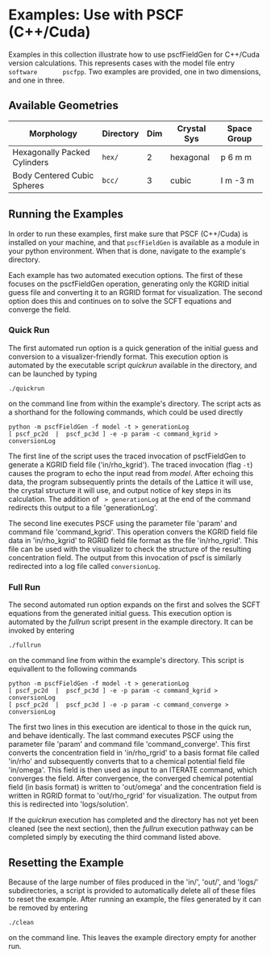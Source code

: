 # Examples: Use with PSCF (C++/Cuda)

Examples in this collection illustrate how to use pscfFieldGen
for C++/Cuda version calculations.
This represents cases with the model file entry `software       pscfpp`.
Two examples are provided, one in two dimensions, and one in three.

## Available Geometries

Morphology                      | Directory |  Dim  | Crystal Sys   | Space Group
----------------------------    | --------- | ----- | ------------  | -----------
Hexagonally Packed Cylinders    | `hex/`    |   2   | hexagonal     | p 6 m m
Body Centered Cubic Spheres     | `bcc/`    |   3   | cubic         | I m -3 m

## Running the Examples

In order to run these examples, first make sure that PSCF (C++/Cuda) is installed on your
machine, and that `pscfFieldGen` is available as a module in your python environment.
When that is done, navigate to the example's directory. 

Each example has two
automated execution options. The first of these focuses on the pscfFieldGen 
operation, generating only the KGRID initial guess file and converting it to
an RGRID format for visualization. The second option does this and
continues on to solve the SCFT equations and converge the field.

### Quick Run

The first automated run option is a quick generation of the initial guess and
conversion to a visualizer-friendly format. This execution option is automated
by the executable script *quickrun* available in the directory, and can be launched
by typing

```
./quickrun
```

on the command line from within the example's directory. 
The script acts as a shorthand for the following
commands, which could be used directly

```
python -m pscfFieldGen -f model -t > generationLog
[ pscf_pc2d  |  pscf_pc3d ] -e -p param -c command_kgrid > conversionLog
```

The first line of the script uses the traced invocation of pscfFieldGen
to generate a KGRID field file ('in/rho_kgrid'). The traced invocation 
(flag `-t`) causes the program to echo the input read from *model*.
After echoing this data, the program subsequently prints the details of
the Lattice it will use, the crystal structure it will use, and output
notice of key steps in its calculation. The addition of ` > generationLog`
at the end of the command redirects this output to a file 'generationLog'.

The second line executes PSCF using the parameter file 'param' and
command file 'command_kgrid'.
This operation convers the KGRID field file data in 'in/rho_kgrid' to
RGRID field file format as the file 'in/rho_rgrid'. This file can be used 
with the visualizer to check the structure of the resulting concentration
field. The output from this invocation of pscf is similarly redirected
into a log file called `conversionLog`.

### Full Run

The second automated run option expands on the first and solves the
SCFT equations from the generated initial guess. This execution option
is automated by the *fullrun* script present in the example directory.
It can be invoked by entering

```
./fullrun
```

on the command line from within the example's directory. 
This script is equivallent to the following commands

```
python -m pscfFieldGen -f model -t > generationLog
[ pscf_pc2d  |  pscf_pc3d ] -e -p param -c command_kgrid > conversionLog
[ pscf_pc2d  |  pscf_pc3d ] -e -p param -c command_converge > conversionLog
```

The first two lines in this execution are identical to those 
in the quick run, and behave identically.
The last command executes PSCF using the parameter file 
'param' and command file 'command_converge'. 
This first converts the concentration field
in 'in/rho_rgrid' to a basis format file called 'in/rho' and
subsequently converts that to a chemical potential 
field file 'in/omega'. This field is then used as input to
an ITERATE command, which converges the field.
After convergence, the converged chemical potential field
(in basis format) is written to 'out/omega' and
the concentration field is written in RGRID format 
to 'out/rho_rgrid' for visualization.
The output from this is redirected into 'logs/solution'.

If the *quickrun* execution has completed and the directory
has not yet been cleaned (see the next section), then the
*fullrun* execution pathway can be completed simply by executing
the third command listed above.

## Resetting the Example

Because of the large number of files produced in the 'in/', 'out/',
and 'logs/' subdirectories, 
a script is provided to automatically delete all of these files to reset
the example.
After running an example, the files generated by it can
be removed by entering 

```
./clean
```

on the command line. This leaves the example directory empty for another run.
